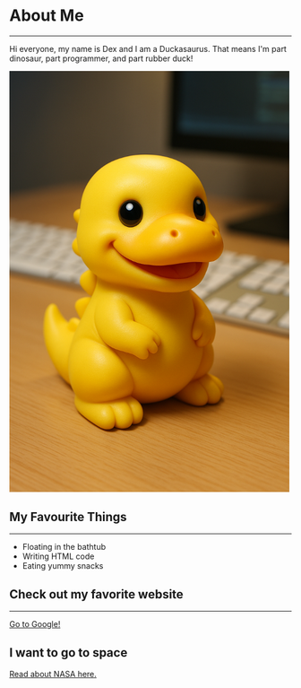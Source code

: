 <!DOCTYPE html>
<html lang="en">
<head>
    <meta charset="UTF-8">
    <meta name="viewport" content="width=device-width, initial-scale=1.0">
    <title>About Me :Dex the Duckasaurus 🦆🦕</title>
</head>
<body>
    <h1>
        About Me
    </h1>
    <hr>
    <p>
        Hi everyone, my name is Dex and I am a Duckasaurus. That means I'm part dinosaur, part programmer, and part rubber duck!
    </p>
    <img src="Dex.png" alt="Duckasaurus" width="500"height="auto">
<h2>
    My Favourite Things
</h2>
<hr>
<ul>
    <li>
        Floating in the bathtub
    </li>
    <li>
        Writing HTML code
    </li>
    <li>
        Eating yummy snacks
    </li>
</ul>
<h2>
    Check out my favorite website
</h2>
<hr>
<a href="https://www.google.com/?authuser=0">Go to Google!</a>
<h2>
    I want to go to space 
</h2>
<a href="https://www.nasa.gov/">Read about NASA here.</a>
</body>
</html>
